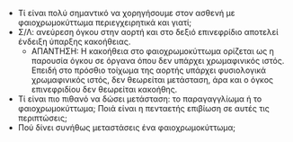 * Τί είναι πολύ σημαντικό να χορηγήσουμε στον ασθενή με φαιοχρωμοκύττωμα περιεγχειρητικά και γιατί; 
* Σ/Λ: ανεύρεση όγκου στην αορτή και στο δεξιό επινεφρίδιο αποτελεί ένδειξη ύπαρξης κακοήθειας. 
	* ΑΠΑΝΤΗΣΗ: Η κακοήθεια στο φαιοχρωμοκύττωμα ορίζεται ως η παρουσία όγκου σε όργανα όπου δεν υπάρχει χρωμαφινικός ιστός. Επειδή στο πρόσθιο τοίχωμα της αορτής υπάρχει φυσιολογικά χρωμαφινικός ιστός, δεν θεωρείται μετάσταση, άρα και ο όγκος επινεφριδίου δεν θεωρείται κακοήθης. 
* Τί είναι πιο πιθανό να δώσει μετάσταση: το παραγαγγλίωμα ή το φαιοχρωμοκύττωμα; Ποιά είναι η πενταετής επιβίωση σε αυτές τις περιπτώσεις; 
* Πού δίνει συνήθως μεταστάσεις ένα φαιοχρωμοκύττωμα; 